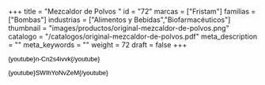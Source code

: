 +++
title = "Mezcaldor de Polvos "
id = "72"
marcas = ["Fristam"]
familias = ["Bombas"]
industrias = ["Alimentos y Bebidas","Biofarmacéuticos"]
thumbnail = "images/productos/original-mezcaldor-de-polvos.png"
catalogo = "/catalogos/original-mezcaldor-de-polvos.pdf"
meta_description = ""
meta_keywords = ""
weight = 72
draft = false
+++
<p><span style="color: #000000; font-family: Arial; font-size: 13px; line-height: 14.399999618530273px; text-align: justify; white-space: pre-wrap;">{youtube}n-Cn2s4ivvk{/youtube}</span></p>
<p><span style="color: #000000; font-family: Arial; font-size: 13px; line-height: 14.399999618530273px; text-align: justify; white-space: pre-wrap;">{youtube}SWIhYoNvZeM{/youtube}</span></p>
<p> </p>
<p> </p>
<p> </p>